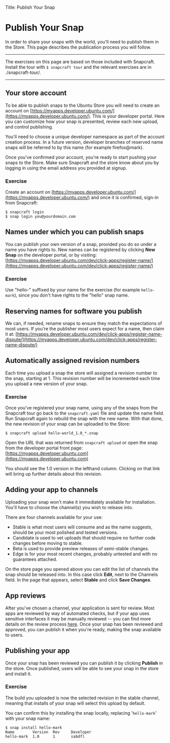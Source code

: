 Title: Publish Your Snap	
# Publish Your Snap

In order to share your snaps with the world, you'll need to publish them in the Store. This page describes the publication process you will follow.

-------
The exercises on this page are based on those included with Snapcraft. Install the tour with `$ snapcraft tour` and the relevant exercises are in ./snapcraft-tour/.

--------


## Your store account

To be able to publish snaps to the Ubuntu Store you will need to create an account
on [https://myapps.developer.ubuntu.com/](https://myapps.developer.ubuntu.com/). This is your developer portal. Here you can customize how your snap is presented, review each new upload, and control publishing.

You'll need to choose a unique developer namespace as part of the account creation process. In a future version, developer branches of reserved name snaps will be referred to by this name (for example firefox@mark).

Once you've confirmed your account, you're ready to start pushing your snaps to the Store. Make sure Snapcraft and the store know about you by logging in using the email address you provided at signup.

### Exercise

Create an account on [https://myapps.developer.ubuntu.com/](https://myapps.developer.ubuntu.com/) and once it is confirmed, sign-in from Snapcraft:
 
    $ snapcraft login
    $ snap login you@yourdomain.com

## Names under which you can publish snaps

You can publish your own version of a snap, provided you do so under a name you have rights to. New names can be registered by clicking **New Snap** on the developer portal, or by visiting: [https://myapps.developer.ubuntu.com/dev/click-apps/register-name/](https://myapps.developer.ubuntu.com/dev/click-apps/register-name/)

### Exercise

Use "hello-" suffixed by your name for the exercise (for example `hello-mark`), since you don't have rights to the "hello" snap name.

## Reserving names for software you publish

We can, if needed, rename snaps to ensure they match the expectations of most users. If you're the publisher most users expect for a name, then claim it at: [https://myapps.developer.ubuntu.com/dev/click-apps/register-name-dispute/](https://myapps.developer.ubuntu.com/dev/click-apps/register-name-dispute/)

## Automatically assigned revision numbers

Each time you upload a snap the store will assigned a revision number to the snap, starting at 1. This revision number will be incremented each time you upload a new version of your snap.

### Exercise

Once you've registered your snap name, using any of the snaps from the Snapcraft tour go back to the `snapcraft.yaml` file and update the name field. Run Snapcraft again to rebuild the snap with the new name. With that done, the new revision of your snap can be uploaded to the Store:

    $ snapcraft upload hello-world_1.0_*.snap

Open the URL that was returned from `snapcraft upload` or open the snap from the developer portal front page: [https://myapps.developer.ubuntu.com](https://myapps.developer.ubuntu.com)

You should see the 1.0 version in the lefthand column. Clicking on that link will bring up further details about this revision. 

## Adding your app to channels

Uploading your snap won't make it immediately available for installation. You'll have to choose the channel(s) you wish to release into.

There are four channels available for your use:

*   Stable is what most users will consume and as the name suggests, should be your most polished and tested versions.
*   Candidate is used to vet uploads that should require no further code changes before moving to stable.
*   Beta is used to provide preview releases of semi-stable changes.
*   Edge is for your most recent changes, probably untested and with no guarantees attached.

On the store page you opened above you can edit the list of channels the snap should be released into. In this case click **Edit**, next to the Channels field. In the page that appears, select **Stable** and click **Save Changes**.

## App reviews

After you've chosen a channel, your application is sent for review. Most apps are reviewed by way of automated checks, but if your app uses sensitive interfaces it may be manually reviewed -- you can find more details on the review process [here](https://developer.ubuntu.com/en/publish/application-states/). Once your snap has been reviewed and approved, you can publish it when you're ready, making the snap available to users.

## Publishing your app

Once your snap has been reviewed you can publish it by clicking **Publish** in the store. Once published, users will be able to see your snap in the store and install it.

### Exercise

The build you uploaded is now the selected revision in the stable channel, meaning that installs of your snap will select this upload by default.

You can confirm this by installing the snap locally, replacing '`hello-mark`' with your snap name:

    $ snap install hello-mark
    Name        Version  Rev     Developer
    hello-mark  1.0      1       sabdfl

